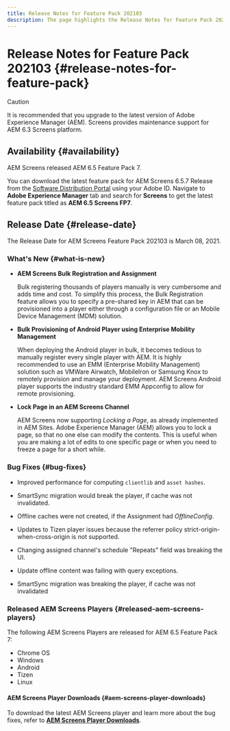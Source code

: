 ```yaml
---
title: Release Notes for Feature Pack 202103
description: The page highlights the Release Notes for Feature Pack 202103.
---
```


# Release Notes for Feature Pack 202103 {#release-notes-for-feature-pack}

>[!CAUTION]
>It is recommended that you upgrade to the latest version of Adobe Experience Manager (AEM). Screens provides maintenance support for AEM 6.3 Screens platform.

## Availability {#availability}

AEM Screens released AEM 6.5 Feature Pack 7.

You can download the latest feature pack for AEM Screens 6.5.7 Release from the [Software Distribution Portal](https://experience.adobe.com/#/downloads/content/software-distribution/en/aem.html) using your Adobe ID. Navigate to **Adobe Experience Manager** tab and search for **Screens** to get the latest feature pack titled as **AEM 6.5 Screens FP7**.

## Release Date {#release-date}

The Release Date for AEM Screens Feature Pack 202103 is March 08, 2021.

### What's New {#what-is-new}

* **AEM Screens Bulk Registration and Assignment** 

   Bulk registering thousands of players manually is very cumbersome and adds time and cost. To simplify this process, the Bulk Registration feature allows you to specify a pre-shared key in AEM that can be provisioned into a player either through a configuration file or an Mobile Device Management (MDM) solution.

* **Bulk Provisioning of Android Player using Enterprise Mobility Management**
   
   When deploying the Android player in bulk, it becomes tedious to manually register every single player with AEM. It is highly recommended to use an EMM (Enterprise Mobility Management) solution such as VMWare Airwatch, MobileIron or Samsung Knox to remotely provision and manage your deployment. AEM Screens Android player supports the industry standard EMM Appconfig to allow for remote provisioning.

* **Lock Page in an AEM Screens Channel**

   AEM Screens now supporting *Locking a Page*, as already implemented in AEM Sites. Adobe Experience Manager (AEM) allows you to lock a page, so that no one else can modify the contents. This is useful when you are making a lot of edits to one specific page or when you need to freeze a page for a short while.

### Bug Fixes {#bug-fixes}

* Improved performance for computing `clientlib` and `asset hashes`.

* SmartSync migration would break the player, if cache was not invalidated.

* Offline caches were not created, if the Assignment had *OfflineConfig*.

* Updates to Tizen player issues because the referrer policy strict-origin-when-cross-origin is not supported.

* Changing assigned channel's schedule "Repeats" field was breaking the UI.

* Update offline content was failing with query exceptions.

* SmartSync migration was breaking the player, if cache was not invalidated


### Released AEM Screens Players {#released-aem-screens-players}

The following AEM Screens Players are released for AEM 6.5 Feature Pack 7:

* Chrome OS
* Windows
* Android
* Tizen
* Linux

#### AEM Screens Player Downloads  {#aem-screens-player-downloads}

To download the latest AEM Screens player and learn more about the bug fixes, refer to **[AEM Screens Player Downloads](https://download.macromedia.com/screens/index.html)**.

